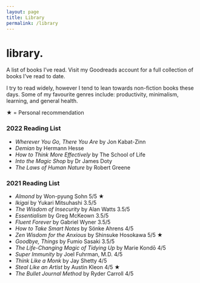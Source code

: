 ```yaml
---
layout: page
title: Library
permalink: /library
---
```


# library.

A list of books I’ve read. Visit my Goodreads account for a full collection of books I’ve read to date.

I try to read widely, however I tend to lean towards non-fiction books these days. Some of my favourite genres include: productivity, minimalism, learning, and general health.

★ = Personal recommendation

### 2022 Reading List

-   _Wherever You Go, There You Are_ by Jon Kabat-Zinn
-   _Demian_ by Hermann Hesse
-   _How to Think More Effectively_ by The School of Life
-   _Into the Magic Shop_ by Dr James Doty
-   _The Laws of Human Nature_ by Robert Greene


### 2021 Reading List

-   _Almond_ by Won-pyung Sohn 5/5 ★
-   _Ikigai_ by Yukari Mitsuhashi 3.5/5
-   _The Wisdom of Insecurity_ by Alan Watts 3.5/5
-   _Essentialism_ by Greg McKeown 3.5/5
-   _Fluent Forever_ by Gabriel Wyner 3.5/5
-   _How to Take Smart Notes_ by Sönke Ahrens 4/5
-   _Zen Wisdom for the Anxious_ by Shinsuke Hosokawa 5/5 ★
-   _Goodbye, Things_ by Fumio Sasaki 3.5/5
-   _The Life-Changing Magic of Tidying Up_ by Marie Kondō 4/5
-   _Super Immunity_ by Joel Fuhrman, M.D. 4/5
-   _Think Like a Monk_ by Jay Shetty 4/5
-   _Steal Like an Artist_ by Austin Kleon 4/5 ★
-   _The Bullet Journal Method_ by Ryder Carroll 4/5


<style>
  .wrapper {
    max-width: 58em;
  }
</style>